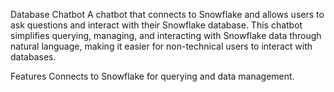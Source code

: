 Database Chatbot
A chatbot that connects to Snowflake and allows users to ask questions and interact with their Snowflake database. This chatbot simplifies querying, managing, and interacting with Snowflake data through natural language, making it easier for non-technical users to interact with databases.

Features
Connects to Snowflake for querying and data management.
